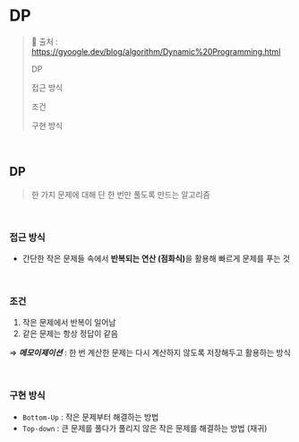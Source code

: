# DP

> 🔗 출처 : https://gyoogle.dev/blog/algorithm/Dynamic%20Programming.html
>
> DP
> 
> 접근 방식
>
> 조건
>
> 구현 방식

<br/>

## DP
> 한 가지 문제에 대해 단 한 번만 풀도록 만드는 알고리즘

<br/>

### 접근 방식
- 간단한 작은 문제들 속에서 <b>반복되는 연산 (점화식)</b>을 활용해 빠르게 문제를 푸는 것

<br/>

### 조건
1. 작은 문제에서 반복이 일어남
2. 같은 문제는 항상 정답이 같음

⇒ <i><b>메모이제이션</b></i> : 한 번 계산한 문제는 다시 계산하지 않도록 저장해두고 활용하는 방식

<br/>

### 구현 방식
- <code>Bottom-Up</code> : 작은 문제부터 해결하는 방법
- <code>Top-down</code> : 큰 문제를 풀다가 풀리지 않은 작은 문제를 해결하는 방법 (재귀)

<br/>

